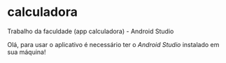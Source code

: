 # calculadora

Trabalho da faculdade (app calculadora) - Android Studio

Olá, para usar o aplicativo é necessário ter o _Android Studio_ instalado em sua máquina!

